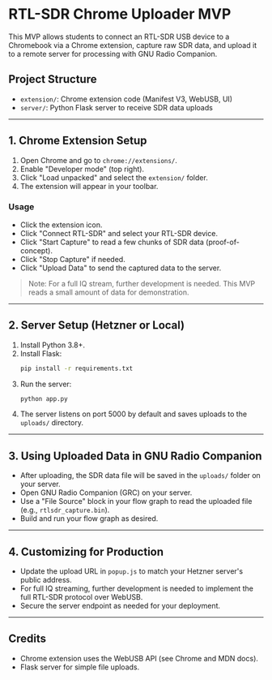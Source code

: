 # RTL-SDR Chrome Uploader MVP

This MVP allows students to connect an RTL-SDR USB device to a Chromebook via a Chrome extension, capture raw SDR data, and upload it to a remote server for processing with GNU Radio Companion.

## Project Structure

- `extension/`: Chrome extension code (Manifest V3, WebUSB, UI)
- `server/`: Python Flask server to receive SDR data uploads

---

## 1. Chrome Extension Setup

1. Open Chrome and go to `chrome://extensions/`.
2. Enable "Developer mode" (top right).
3. Click "Load unpacked" and select the `extension/` folder.
4. The extension will appear in your toolbar.

### Usage
- Click the extension icon.
- Click "Connect RTL-SDR" and select your RTL-SDR device.
- Click "Start Capture" to read a few chunks of SDR data (proof-of-concept).
- Click "Stop Capture" if needed.
- Click "Upload Data" to send the captured data to the server.

> Note: For a full IQ stream, further development is needed. This MVP reads a small amount of data for demonstration.

---

## 2. Server Setup (Hetzner or Local)

1. Install Python 3.8+.
2. Install Flask:
   ```bash
   pip install -r requirements.txt
   ```
3. Run the server:
   ```bash
   python app.py
   ```
4. The server listens on port 5000 by default and saves uploads to the `uploads/` directory.

---

## 3. Using Uploaded Data in GNU Radio Companion

- After uploading, the SDR data file will be saved in the `uploads/` folder on your server.
- Open GNU Radio Companion (GRC) on your server.
- Use a "File Source" block in your flow graph to read the uploaded file (e.g., `rtlsdr_capture.bin`).
- Build and run your flow graph as desired.

---

## 4. Customizing for Production
- Update the upload URL in `popup.js` to match your Hetzner server's public address.
- For full IQ streaming, further development is needed to implement the full RTL-SDR protocol over WebUSB.
- Secure the server endpoint as needed for your deployment.

---

## Credits
- Chrome extension uses the WebUSB API (see Chrome and MDN docs).
- Flask server for simple file uploads.

